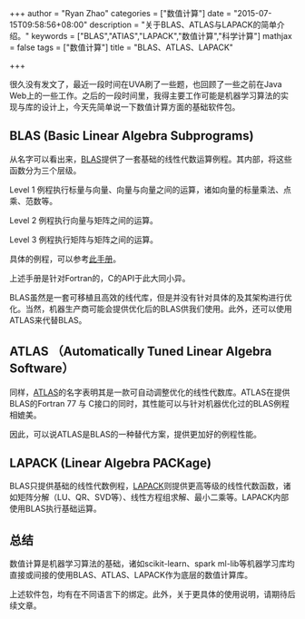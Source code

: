 +++
author = "Ryan Zhao"
categories = ["数值计算"]
date = "2015-07-15T09:58:56+08:00"
description = "关于BLAS、ATLAS与LAPACK的简单介绍。"
keywords = ["BLAS","ATlAS","LAPACK","数值计算","科学计算"]
mathjax = false
tags = ["数值计算"]
title = "BLAS、ATLAS、LAPACK"

+++

很久没有发文了，最近一段时间在UVA刷了一些题，也回顾了一些之前在Java Web上的一些工作。之后的一段时间里，我得主要工作可能是机器学习算法的实现与库的设计上，今天先简单说一下数值计算方面的基础软件包。

<!--more-->

## BLAS (Basic Linear Algebra Subprograms)

从名字可以看出来，[BLAS](http://www.netlib.org/blas/)提供了一套基础的线性代数运算例程。其内部，将这些函数分为三个层级。

Level 1 例程执行标量与向量、向量与向量之间的运算，诸如向量的标量乘法、点乘、范数等。

Level 2 例程执行向量与矩阵之间的运算。

Level 3 例程执行矩阵与矩阵之间的运算。

具体的例程，可以参考[此手册](http://www.netlib.org/blas/blasqr.pdf)。

上述手册是针对Fortran的，C的API于此大同小异。

BLAS虽然是一套可移植且高效的线代库，但是并没有针对具体的及其架构进行优化。当然，机器生产商可能会提供优化后的BLAS供我们使用。此外，还可以使用ATLAS来代替BLAS。

## ATLAS （Automatically Tuned Linear Algebra Software）

同样，[ATLAS](http://math-atlas.sourceforge.net/)的名字表明其是一款可自动调整优化的线性代数库。ATLAS在提供BLAS的Fortran 77 与 C接口的同时，其性能可以与针对机器优化过的BLAS例程相媲美。

因此，可以说ATLAS是BLAS的一种替代方案，提供更加好的例程性能。

## LAPACK (Linear Algebra PACKage)

BLAS只提供基础的线性代数例程，[LAPACK](http://www.netlib.org/lapack/)则提供更高等级的线性代数函数，诸如矩阵分解（LU、QR、SVD等）、线性方程组求解、最小二乘等。LAPACK内部使用BLAS执行基础运算。

## 总结

数值计算是机器学习算法的基础，诸如scikit-learn、spark ml-lib等机器学习库均直接或间接的使用BLAS、ATLAS、LAPACK作为底层的数值计算库。

上述软件包，均有在不同语言下的绑定。此外，关于更具体的使用说明，请期待后续文章。